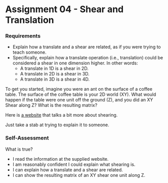 Assignment 04 - Shear and Translation
=====================================

### Requirements

* Explain how a translate and a shear are related, as if you were trying to teach someone.
* Specifically, explain how a translate operation (i.e., translation) could be considered a shear in one dimension higher. In other words:
  * A translate in 1D is a shear in 2D.
  * A translate in 2D is a shear in 3D.
  * A translate in 3D is a shear in 4D.

To get you started, imagine you were an ant on the surface of a coffee table. The surface of the coffee table is your 2D world (XY). What would happen if the table were one unit off the ground (Z), and you did an XY Shear along Z? What is the resulting matrix?

Here is [a website](http://www.cs.colorado.edu/~mcbryan/5229.03/mail/55.htm) that talks a bit more about shearing.

Just take a stab at trying to explain it to someone.

### Self-Assessment

What is true?

* I read the information at the supplied website.
* I am reasonably confident I could explain what shearing is.
* I can explain how a translate and a shear are related.
* I can show the resulting matrix of an XY shear one unit along Z.
